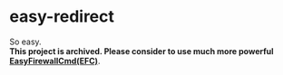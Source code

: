 # easy-redirect
So easy.<br>
**This project is archived. Please consider to use much more powerful [EasyFirewallCmd(EFC)](https://github.com/CH3COOOH/EasyFirewallCmd)**.

